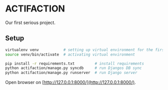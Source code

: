 # ACTIFACTION

Our first serious project.

## Setup

```bash
virtualenv venv           # setting up virtual environment for the first time
source venv/bin/activate  # activating virtual environment

pip install -r requirements.txt         # install requirements
python actifaction/manage.py syncdb     # run Djangos DB sync
python actifaction/manage.py runserver  # run Django server
```



Open browser on [http://127.0.0.1:8000/](http://127.0.0.1:8000/).
